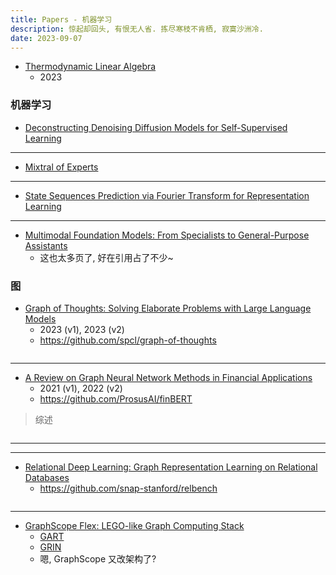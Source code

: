 ```yaml
---
title: Papers - 机器学习
description: 惊起却回头, 有恨无人省. 拣尽寒枝不肯栖, 寂寞沙洲冷.
date: 2023-09-07
---
```


- [Thermodynamic Linear Algebra](https://arxiv.org/abs/2308.05660)
  - 2023

### 机器学习

- [Deconstructing Denoising Diffusion Models for Self-Supervised Learning](https://arxiv.org/abs/2401.14404)

---

- [Mixtral of Experts](https://arxiv.org/abs/2401.04088)

---

- [State Sequences Prediction via Fourier Transform for Representation Learning](https://arxiv.org/abs/2310.15888)

---

- [Multimodal Foundation Models: From Specialists to General-Purpose Assistants](https://arxiv.org/abs/2309.10020)
  - 这也太多页了, 好在引用占了不少~

### 图

- [Graph of Thoughts: Solving Elaborate Problems with Large Language Models](https://arxiv.org/abs/2308.09687)
  - 2023 (v1), 2023 (v2)
  - https://github.com/spcl/graph-of-thoughts

```
```

---

- [A Review on Graph Neural Network Methods in Financial Applications](https://arxiv.org/abs/2111.15367)
  - 2021 (v1), 2022 (v2)
  - https://github.com/ProsusAI/finBERT

> 综述

```
```

---


---

- [Relational Deep Learning: Graph Representation Learning on Relational Databases](https://arxiv.org/abs/2312.04615)
  - https://github.com/snap-stanford/relbench

```
```

---

- [GraphScope Flex: LEGO-like Graph Computing Stack](https://arxiv.org/abs/2312.12107)
  - [GART](https://github.com/GraphScope/GART)
  - [GRIN](https://github.com/GraphScope/GRIN)
  - 嗯, GraphScope 又改架构了?

```
```
